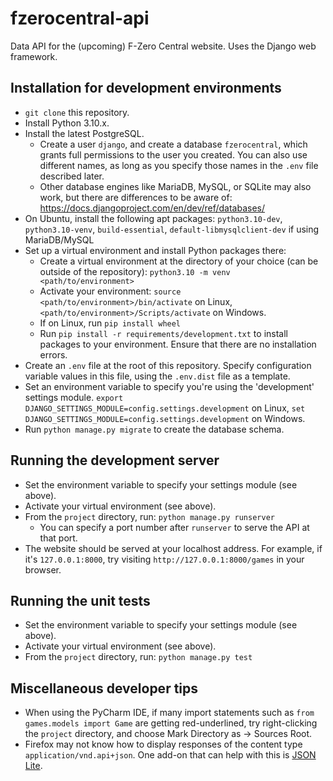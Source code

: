 # fzerocentral-api

Data API for the (upcoming) F-Zero Central website. Uses the Django web framework.


## Installation for development environments

- `git clone` this repository.
- Install Python 3.10.x.
- Install the latest PostgreSQL.
  - Create a user `django`, and create a database `fzerocentral`, which grants full permissions to the user you created. You can also use different names, as long as you specify those names in the `.env` file described later.
  - Other database engines like MariaDB, MySQL, or SQLite may also work, but there are differences to be aware of: https://docs.djangoproject.com/en/dev/ref/databases/ 
- On Ubuntu, install the following apt packages: `python3.10-dev`, `python3.10-venv`, `build-essential`, `default-libmysqlclient-dev` if using MariaDB/MySQL
- Set up a virtual environment and install Python packages there:
  - Create a virtual environment at the directory of your choice (can be outside of the repository): `python3.10 -m venv <path/to/environment>`
  - Activate your environment: `source <path/to/environment>/bin/activate` on Linux, `<path/to/environment>/Scripts/activate` on Windows.
  - If on Linux, run `pip install wheel`
  - Run `pip install -r requirements/development.txt` to install packages to your environment. Ensure that there are no installation errors.
- Create an `.env` file at the root of this repository. Specify configuration variable values in this file, using the `.env.dist` file as a template.
- Set an environment variable to specify you're using the 'development' settings module. `export DJANGO_SETTINGS_MODULE=config.settings.development` on Linux, `set DJANGO_SETTINGS_MODULE=config.settings.development` on Windows.
- Run `python manage.py migrate` to create the database schema.

## Running the development server

- Set the environment variable to specify your settings module (see above).
- Activate your virtual environment (see above).
- From the `project` directory, run: `python manage.py runserver`
  - You can specify a port number after `runserver` to serve the API at that port.
- The website should be served at your localhost address. For example, if it's `127.0.0.1:8000`, try visiting `http://127.0.0.1:8000/games` in your browser.

## Running the unit tests

- Set the environment variable to specify your settings module (see above).
- Activate your virtual environment (see above).
- From the `project` directory, run: `python manage.py test`

## Miscellaneous developer tips

- When using the PyCharm IDE, if many import statements such as `from games.models import Game` are getting red-underlined, try right-clicking the `project` directory, and choose Mark Directory as -> Sources Root. 
- Firefox may not know how to display responses of the content type `application/vnd.api+json`. One add-on that can help with this is [JSON Lite](https://github.com/lauriro/json-lite).
